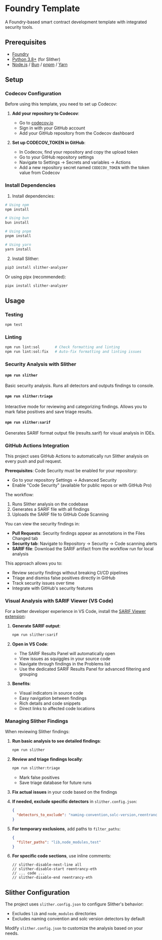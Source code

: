 # Foundry Template

A Foundry-based smart contract development template with integrated security tools.

## Prerequisites

- [Foundry](https://book.getfoundry.sh/getting-started/installation)
- [Python 3.8+](https://www.python.org/downloads/) (for Slither)
- [Node.js](https://nodejs.org/) / [Bun](https://bun.sh/) / [pnpm](https://pnpm.io/) / [Yarn](https://yarnpkg.com/)

## Setup

### Codecov Configuration

Before using this template, you need to set up Codecov:

1. **Add your repository to Codecov**:

   - Go to [codecov.io](https://codecov.io/)
   - Sign in with your GitHub account
   - Add your GitHub repository from the Codecov dashboard

2. **Set up CODECOV_TOKEN in GitHub**:
   - In Codecov, find your repository and copy the upload token
   - Go to your GitHub repository settings
   - Navigate to Settings → Secrets and variables → Actions
   - Add a new repository secret named `CODECOV_TOKEN` with the token value from Codecov

### Install Dependencies

1. Install dependencies:

```bash
# Using npm
npm install

# Using bun
bun install

# Using pnpm
pnpm install

# Using yarn
yarn install
```

2. Install Slither:

```bash
pip3 install slither-analyzer
```

Or using pipx (recommended):

```bash
pipx install slither-analyzer
```

## Usage

### Testing

```bash
npm test
```

### Linting

```bash
npm run lint:sol       # Check formatting and linting
npm run lint:sol:fix   # Auto-fix formatting and linting issues
```

### Security Analysis with Slither

#### `npm run slither`

Basic security analysis. Runs all detectors and outputs findings to console.

#### `npm run slither:triage`

Interactive mode for reviewing and categorizing findings. Allows you to mark false positives and save triage results.

#### `npm run slither:sarif`

Generates SARIF format output file (results.sarif) for visual analysis in IDEs.

### GitHub Actions Integration

This project uses GitHub Actions to automatically run Slither analysis on every push and pull request.

**Prerequisites**: Code Security must be enabled for your repository:

- Go to your repository Settings → Advanced Security
- Enable "Code Security" (available for public repos or with GitHub Pro)

The workflow:

1. Runs Slither analysis on the codebase
2. Generates a SARIF file with all findings
3. Uploads the SARIF file to GitHub Code Scanning

You can view the security findings in:

- **Pull Requests**: Security findings appear as annotations in the Files Changed tab
- **Security tab**: Navigate to Repository → Security → Code scanning alerts
- **SARIF file**: Download the SARIF artifact from the workflow run for local analysis

This approach allows you to:

- Review security findings without breaking CI/CD pipelines
- Triage and dismiss false positives directly in GitHub
- Track security issues over time
- Integrate with GitHub's security features

### Visual Analysis with SARIF Viewer (VS Code)

For a better developer experience in VS Code, install the [SARIF Viewer extension](https://marketplace.visualstudio.com/items?itemName=MS-SarifVSCode.sarif-viewer):

1. **Generate SARIF output**:

   ```bash
   npm run slither:sarif
   ```

2. **Open in VS Code**:

   - The SARIF Results Panel will automatically open
   - View issues as squiggles in your source code
   - Navigate through findings in the Problems list
   - Use the dedicated SARIF Results Panel for advanced filtering and grouping

3. **Benefits**:
   - Visual indicators in source code
   - Easy navigation between findings
   - Rich details and code snippets
   - Direct links to affected code locations

### Managing Slither Findings

When reviewing Slither findings:

1. **Run basic analysis to see detailed findings**:

   ```bash
   npm run slither
   ```

2. **Review and triage findings locally**:

   ```bash
   npm run slither:triage
   ```

   - Mark false positives
   - Save triage database for future runs

3. **Fix actual issues** in your code based on the findings

4. **If needed, exclude specific detectors** in `slither.config.json`:

   ```json
   {
     "detectors_to_exclude": "naming-convention,solc-version,reentrancy-benign"
   }
   ```

5. **For temporary exclusions**, add paths to `filter_paths`:

   ```json
   {
     "filter_paths": "lib,node_modules,test"
   }
   ```

6. **For specific code sections**, use inline comments:
   ```solidity
   // slither-disable-next-line all
   // slither-disable-start reentrancy-eth
   // ... code ...
   // slither-disable-end reentrancy-eth
   ```

## Slither Configuration

The project uses `slither.config.json` to configure Slither's behavior:

- Excludes `lib` and `node_modules` directories
- Excludes naming convention and solc version detectors by default

Modify `slither.config.json` to customize the analysis based on your needs.
